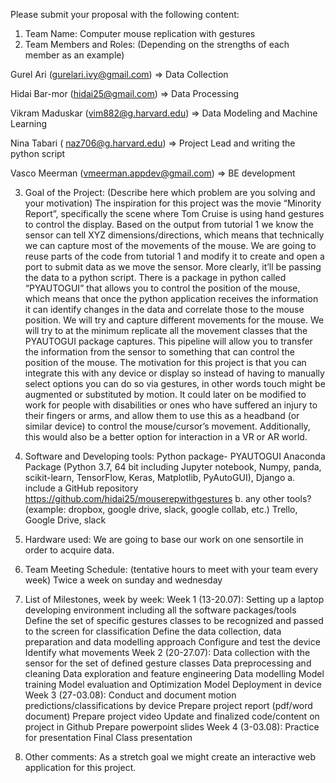 Please submit your proposal with the following content:
1. Team Name:
Computer mouse replication with gestures
2. Team Members and Roles: (Depending on the strengths of each member as an example)

Gurel Ari (gurelari.ivy@gmail.com) => Data Collection

Hidai Bar-mor (hidai25@gmail.com) => Data Processing

Vikram Maduskar (vim882@g.harvard.edu) => Data Modeling and Machine Learning

Nina Tabari ( naz706@g.harvard.edu) => Project Lead and writing the python script

Vasco Meerman (vmeerman.appdev@gmail.com) => BE development  

3. Goal of the Project: (Describe here which problem are you solving and your motivation)
The inspiration for this project was the movie “Minority Report”, specifically the scene where Tom Cruise is using hand gestures to control the display.
Based on the output from tutorial 1 we know the sensor can tell XYZ dimensions/directions, which means that technically we can capture most of the movements of the mouse.
We are going to reuse parts of the code from tutorial 1 and modify it to create and open a port to submit data as we move the sensor. More clearly, it’ll be passing the data to a python script. There is a package in python called “PYAUTOGUI” that allows you to control the position of the mouse, which means that once the python application receives the information it can identify changes in the data and correlate those to the mouse position. We will try and capture different movements for the mouse. We will try to at the minimum replicate all the movement classes that the PYAUTOGUI package captures.
This pipeline will allow you to transfer the information from the sensor to something that can control the position of the mouse. The motivation for this project is that you can integrate this with any device or display so instead of having to manually select options you can do so via gestures, in other words touch might be augmented or substituted by motion. It could later on be modified to work for people with disabilities or ones who have suffered an injury to their fingers or arms, and allow them to use this as a headband (or similar device) to control the mouse/cursor’s movement.
Additionally, this would also be a better option for interaction in a VR or AR world.


4. Software and Developing tools:
Python package- PYAUTOGUI
Anaconda Package (Python 3.7, 64 bit including Jupyter notebook, Numpy, panda, scikit-learn, TensorFlow, Keras, Matplotlib, PyAutoGUI), Django
a. include a GitHub repository
https://github.com/hidai25/mouserepwithgestures
b. any other tools? (example: dropbox, google drive, slack, google collab, etc.)
Trello, Google Drive, slack
5. Hardware used:
We are going to base our work on one sensortile in order to acquire data.
6. Team Meeting Schedule: (tentative hours to meet with your team every week)
Twice a week on sunday and wednesday
7. List of Milestones, week by week:
Week 1 (13-20.07):
Setting up a laptop developing environment including all the software packages/tools
Define the set of specific gestures classes to be recognized and passed to the screen for classification
Define the data collection, data preparation and data modelling approach
Configure and test the device
Identify what movements
Week 2 (20-27.07):
Data collection with the sensor for the set of defined gesture classes
Data preprocessing and cleaning
Data exploration and feature engineering
Data modelling
Model training
Model evaluation and Optimization
Model Deployment in device
Week 3 (27-03.08):
Conduct and document motion predictions/classifications by device
Prepare project report (pdf/word document)
Prepare project video
Update and finalized code/content on project in Github
Prepare powerpoint slides
Week 4 (3-03.08):
Practice for presentation
Final Class presentation
8. Other comments:
As a stretch goal we might create an interactive web application for this project.

